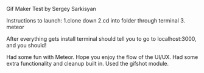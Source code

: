 Gif Maker Test
by Sergey Sarkisyan

Instructions to launch:
1.clone down
2.cd into folder through terminal
3. meteor

After everything gets install terminal should
tell you to go to localhost:3000, and you should!

Had some fun with Meteor. 
Hope you enjoy the flow of the UI/UX. 
Had some extra functionality and cleanup built in.
Used the gifshot module.